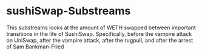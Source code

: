 # sushiSwap-Substreams
This substreams looks at the amount of WETH swapped between important transitions in the life of SushiSwap. Specifically, before the vampire attack on UniSwap, after the vampire attack, after the rugpull, and after the arrest of Sam Bankman-Fried
